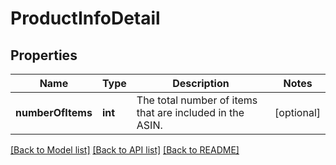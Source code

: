 # ProductInfoDetail

## Properties
Name | Type | Description | Notes
------------ | ------------- | ------------- | -------------
**numberOfItems** | **int** | The total number of items that are included in the ASIN. | [optional] 

[[Back to Model list]](../README.md#documentation-for-models) [[Back to API list]](../README.md#documentation-for-api-endpoints) [[Back to README]](../README.md)


